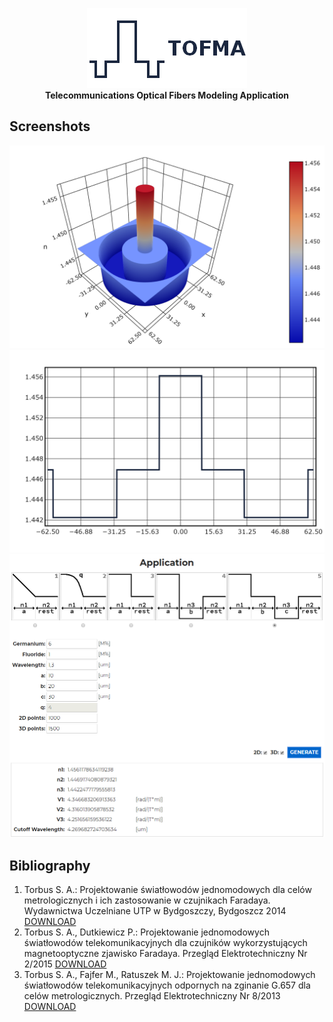 <p align="center">
	<a href="https://michal037.github.io/tofma/tofma/"><img src="tofma/src/img/logo.png"></a>
	<br>
	<strong>Telecommunications Optical Fibers Modeling Application</strong>
</p>

## Screenshots
![ss1](screenshots/tofmaPlot3D.png)
![ss2](screenshots/tofmaPlot2D.png)
![ss3](screenshots/tofma.png)

## Bibliography
1. Torbus S. A.: Projektowanie światłowodów jednomodowych dla celów metrologicznych i ich zastosowanie w czujnikach Faradaya. Wydawnictwa Uczelniane UTP w Bydgoszczy, Bydgoszcz 2014 [DOWNLOAD](tofma/src/pdf/Torbus_PSJDCMIIZWCF.pdf)
2. Torbus S. A., Dutkiewicz P.: Projektowanie jednomodowych światłowodów telekomunikacyjnych dla czujników wykorzystujących magnetooptyczne zjawisko Faradaya. Przegląd Elektrotechniczny Nr 2/2015 [DOWNLOAD](tofma/src/pdf/Torbus_Dutkiewicz_PJSTDCWMZF.pdf)
3. Torbus S. A., Fajfer M., Ratuszek M. J.: Projektowanie jednomodowych światłowodów telekomunikacyjnych odpornych na zginanie G.657 dla celów metrologicznych. Przegląd Elektrotechniczny Nr 8/2013 [DOWNLOAD](tofma/src/pdf/Torbus_Fajfer_Ratuszek_PJSTONZG.657DCM.pdf)
